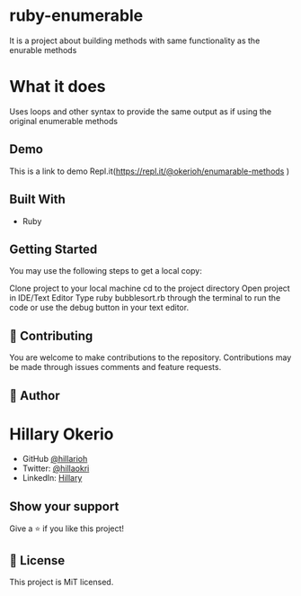 # ruby-enumerable

It is a project about building methods with same functionality as the enurable methods

# What it does

Uses loops and other syntax to provide the same output as if using the original enumerable methods

## Demo

This is a link to demo
Repl.it(https://repl.it/@okerioh/enumarable-methods )

## Built With

- Ruby

## Getting Started

You may use the following steps to get a local copy:

Clone project to your local machine
cd to the project directory
Open project in IDE/Text Editor
Type ruby bubblesort.rb through the terminal to run the code or use the debug button in your text editor.

## 🤝 Contributing

You are welcome to make contributions to the repository. Contributions may be made through issues comments and feature requests.

## 👤 Author

# Hillary Okerio

- GitHub [@hillarioh](https://github.com/hillarioh/)
- Twitter: [@hillaokri](https://twitter.com/hillaokri)
- LinkedIn: [Hillary](https://www.linkedin.com/in/hillaryokerio/)

## Show your support

Give a ⭐️ if you like this project!

## 📝 License

This project is MiT licensed.
